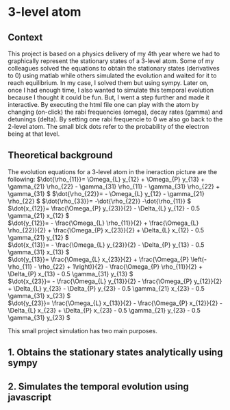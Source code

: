 # 3-level atom
## Context
This project is based on a physics delivery of my 4th year where we had to graphically represent the stationary states of a 3-level atom. Some of my colleagues solved the equations to obtain the stationary states (derivatives to 0) using matlab while others simulated the evolution and waited for it to reach equilibrium. In my case, I solved them but using sympy.
Later on, once I had enough time, I also wanted to simulate this temporal evolution because I thought it could be fun. But, I went a step further and made it interactive. By executing the html file one can play with the atom by changing (on-click) the rabi frequencies (omega), decay rates (gamma) and detunings (delta). 
By setting one rabi frequencie to 0 we also go back to the 2-level atom. The small blck dots refer to the probability of the electron being at that level.
## Theoretical background
The evolution equations for a 3-level atom in the ineraction picture are the following:
$\dot{\rho_{11}}=  \Omega_{L} y_{12} + \Omega_{P} y_{13} + \gamma_{21} \rho_{22} - \gamma_{31} \rho_{11} - \gamma_{31} \rho_{22} + \gamma_{31} $
$\dot{\rho_{22}}=  - \Omega_{L} y_{12} - \gamma_{21} \rho_{22} $
$\dot{\rho_{33}}=  -\dot{\rho_{22}} -\dot{\rho_{11}} $
$\dot{x_{12}}=  \frac{\Omega_{P} y_{23}}{2} - \Delta_{L} y_{12} - 0.5 \gamma_{21} x_{12} $  
$\dot{y_{12}}=  - \frac{\Omega_{L} \rho_{11}}{2} + \frac{\Omega_{L} \rho_{22}}{2} + \frac{\Omega_{P} x_{23}}{2} + \Delta_{L} x_{12} - 0.5 \gamma_{21} y_{12} $  
$\dot{x_{13}}=  - \frac{\Omega_{L} y_{23}}{2} - \Delta_{P} y_{13} - 0.5 \gamma_{31} x_{13} $  
$\dot{y_{13}}=  \frac{\Omega_{L} x_{23}}{2} + \frac{\Omega_{P} \left(- \rho_{11} - \rho_{22} + 1\right)}{2} - \frac{\Omega_{P} \rho_{11}}{2} + \Delta_{P} x_{13} - 0.5 \gamma_{31} y_{13} $  
$\dot{x_{23}}=  - \frac{\Omega_{L} y_{13}}{2} - \frac{\Omega_{P} y_{12}}{2} + \Delta_{L} y_{23} - \Delta_{P} y_{23} - 0.5 \gamma_{21} x_{23} - 0.5 \gamma_{31} x_{23} $  
$\dot{y_{23}}=  \frac{\Omega_{L} x_{13}}{2} - \frac{\Omega_{P} x_{12}}{2} - \Delta_{L} x_{23} + \Delta_{P} x_{23} - 0.5 \gamma_{21} y_{23} - 0.5 \gamma_{31} y_{23} $ 

 This small project simulation has two main purposes.
 ## 1. Obtains the stationary states analytically using sympy


 ## 2. Simulates the temporal evolution using javascript
